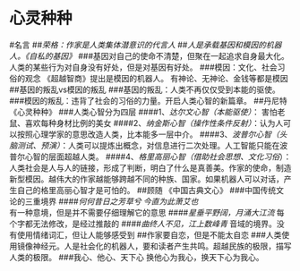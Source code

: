 # 心灵种种

#名言
##*荣格：作家是人类集体潜意识的代言人*
##*人是承载基因和模因的机器人。《自私的基因》*
###基因对自己的使命不清楚，但聚在一起追求自身最大化。人类的某些行为对自身没有好处，但是对基因有好处。
###模因：文化、社会习俗的观念  《超越智商》提出是模因的机器人。 有神论、无神论、金钱等都是模因
##基因的叛乱vs模因的叛乱
###基因的叛乱：人类不再仅仅受到本能的驱使。
###模因的叛乱：违背了社会的习俗的力量。开启人类心智的新篇章。
##丹尼特《心灵种种》
###人类心智分为四层
####1、*达尔文心智（本能驱使）*：
害怕老鼠、喜欢每种身材比例的美女
####2、*纳金斯心智（操作性条件反射）*：认为人可以按照心理学家的意思改造人类，比本能多一层中介。
####3、*波普尔心智（头脑测试、预演）*：人类可以提炼出概念，对信息进行二次处理。人工智能只能在波普尔心智的层面超越人类。
####4、*格里高丽心智（借助社会思想、文化习俗*）：人类社会是人与人的链接，形成了判断，明白了什么是真善美。作家的使命，制造新型模因。越伟大的作家越能够跨越不同的种族、国家。如果机器人可以对话，产生自己的格里高丽心智才是可怕的。
##顾随 《中国古典文心》
###中国传统文论的三重境界
####*何何昔日之芳草兮 今直为此萧艾也*   
有一种意境，但是并不需要仔细理解它的意思
####*星垂平野阔，月涌大江流*   每个字都无法修改，是经过推敲的
####*曲终人不见，江上数峰青*    音域的境界。没有使用情绪词汇，但让人能够感受到
##作家要自恋，但是不能太自恋
###人类使用镜像神经元。人是社会化的机器人，要和读者产生共鸣。超越民族的极限，描写人类的极限。
###我心、他心、天下心  换他心为我心，换天下心为我心。
